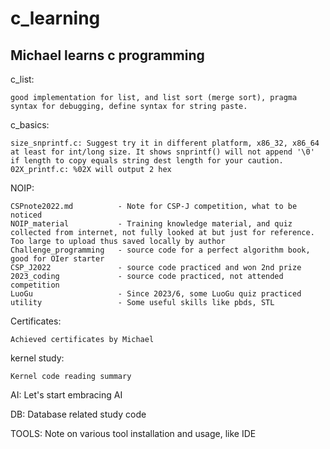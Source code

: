# c_learning
Michael learns c programming
-
c_list: 

    good implementation for list, and list sort (merge sort), pragma syntax for debugging, define syntax for string paste.

c_basics:

    size_snprintf.c: Suggest try it in different platform, x86_32, x86_64 at least for int/long size. It shows snprintf() will not append '\0' if length to copy equals string dest length for your caution.
    02X_printf.c: %02X will output 2 hex

NOIP:

    CSPnote2022.md          - Note for CSP-J competition, what to be noticed
    NOIP_material           - Training knowledge material, and quiz collected from internet, not fully looked at but just for reference. Too large to upload thus saved locally by author
    Challenge_programming   - source code for a perfect algorithm book, good for OIer starter
    CSP_J2022               - source code practiced and won 2nd prize
    2023_coding             - source code practiced, not attended competition
    LuoGu                   - Since 2023/6, some LuoGu quiz practiced
    utility                 - Some useful skills like pbds, STL
Certificates:

    Achieved certificates by Michael

kernel study:

    Kernel code reading summary

AI:
    Let's start embracing AI

DB:
    Database related study code

TOOLS:
    Note on various tool installation and usage, like IDE